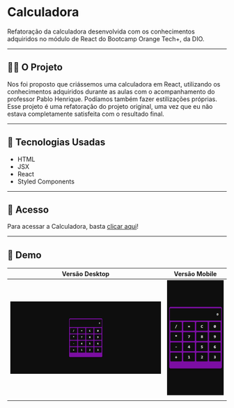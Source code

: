 # Calculadora

Refatoração da calculadora desenvolvida com os conhecimentos adquiridos no módulo de React do Bootcamp Orange Tech+, da DIO.

----

## 👩‍💻 O Projeto

Nos foi proposto que criássemos uma calculadora em React, utilizando os conhecimentos adquiridos durante as aulas com o acompanhamento do professor Pablo Henrique. Podíamos também fazer estilizações próprias.
Esse projeto é uma refatoração do projeto original, uma vez que eu não estava completamente satisfeita com o resultado final.

----

## 🔧 Tecnologias Usadas
- HTML
- JSX
- React
- Styled Components

----

## 🔗 Acesso 

Para acessar a Calculadora, basta <a href="https://calculadora-react-swart.vercel.app/">clicar aqui</a>!

----

##  📱 Demo

| Versão Desktop | Versão Mobile |
| ---------------| --------------|
|![Calculadora no Desktop](public/desktop.png)|![Calculadora no Mobile](public/mobile.png)|
| | |
